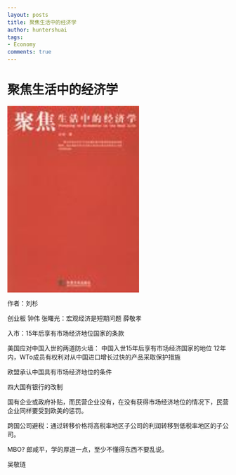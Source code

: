 ```yaml
---
layout: posts
title: 聚焦生活中的经济学
author: huntershuai
tags: 
- Economy
comments: true
---
```


聚焦生活中的经济学
===

<a href="http://book.douban.com/subject/2006570/">
<img border="0" src="/images/focus_on_economy_in_real_life/front_page.jpg" alt="economy_in_real_life" width="300" align="middle"></img>
</a>


作者：刘杉


创业板
钟伟
张曙光：宏观经济是短期问题
薛敬孝


入市：15年后享有市场经济地位国家的条款


美国应对中国入世的两道防火墙：
中国入世15年后享有市场经济国家的地位
12年内，WTo成员有权利对从中国进口增长过快的产品采取保护措施


欧盟承认中国具有市场经济地位的条件

四大国有银行的改制

国有企业或政府补贴，而民营企业没有，在没有获得市场经济地位的情况下，民营企业同样要受到欧美的惩罚。


跨国公司避税：通过转移价格将高税率地区子公司的利润转移到低税率地区的子公司。

MBO?
郎咸平，学的厚道一点，至少不懂得东西不要乱说。

吴敬琏
